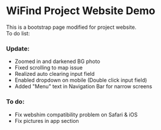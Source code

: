 # WiFind Project Website Demo
This is a bootstrap page modified for project website.  
To do list:  

### Update:

* Zoomed in and darkened BG photo
* Fixed scrolling to map issue
* Realized auto clearing input field
* Enabled dropdown on mobile (Double click input field)
* Added "Menu" text in Navigation Bar for narrow screens

### To do: 

* Fix webshim compatibility problem on Safari & iOS
* Fix pictures in app section
